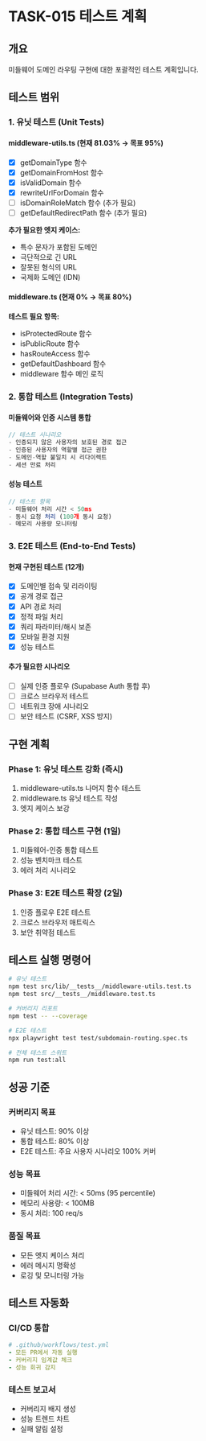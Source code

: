 # TASK-015 테스트 계획

## 개요

미들웨어 도메인 라우팅 구현에 대한 포괄적인 테스트 계획입니다.

## 테스트 범위

### 1. 유닛 테스트 (Unit Tests)

#### middleware-utils.ts (현재 81.03% → 목표 95%)

- [x] getDomainType 함수
- [x] getDomainFromHost 함수
- [x] isValidDomain 함수
- [x] rewriteUrlForDomain 함수
- [ ] isDomainRoleMatch 함수 (추가 필요)
- [ ] getDefaultRedirectPath 함수 (추가 필요)

**추가 필요한 엣지 케이스:**

- 특수 문자가 포함된 도메인
- 극단적으로 긴 URL
- 잘못된 형식의 URL
- 국제화 도메인 (IDN)

#### middleware.ts (현재 0% → 목표 80%)

**테스트 필요 항목:**

- isProtectedRoute 함수
- isPublicRoute 함수
- hasRouteAccess 함수
- getDefaultDashboard 함수
- middleware 함수 메인 로직

### 2. 통합 테스트 (Integration Tests)

#### 미들웨어와 인증 시스템 통합

```typescript
// 테스트 시나리오
- 인증되지 않은 사용자의 보호된 경로 접근
- 인증된 사용자의 역할별 접근 권한
- 도메인-역할 불일치 시 리다이렉트
- 세션 만료 처리
```

#### 성능 테스트

```typescript
// 테스트 항목
- 미들웨어 처리 시간 < 50ms
- 동시 요청 처리 (100개 동시 요청)
- 메모리 사용량 모니터링
```

### 3. E2E 테스트 (End-to-End Tests)

#### 현재 구현된 테스트 (12개)

- [x] 도메인별 접속 및 리라이팅
- [x] 공개 경로 접근
- [x] API 경로 처리
- [x] 정적 파일 처리
- [x] 쿼리 파라미터/해시 보존
- [x] 모바일 환경 지원
- [x] 성능 테스트

#### 추가 필요한 시나리오

- [ ] 실제 인증 플로우 (Supabase Auth 통합 후)
- [ ] 크로스 브라우저 테스트
- [ ] 네트워크 장애 시나리오
- [ ] 보안 테스트 (CSRF, XSS 방지)

## 구현 계획

### Phase 1: 유닛 테스트 강화 (즉시)

1. middleware-utils.ts 나머지 함수 테스트
2. middleware.ts 유닛 테스트 작성
3. 엣지 케이스 보강

### Phase 2: 통합 테스트 구현 (1일)

1. 미들웨어-인증 통합 테스트
2. 성능 벤치마크 테스트
3. 에러 처리 시나리오

### Phase 3: E2E 테스트 확장 (2일)

1. 인증 플로우 E2E 테스트
2. 크로스 브라우저 매트릭스
3. 보안 취약점 테스트

## 테스트 실행 명령어

```bash
# 유닛 테스트
npm test src/lib/__tests__/middleware-utils.test.ts
npm test src/__tests__/middleware.test.ts

# 커버리지 리포트
npm test -- --coverage

# E2E 테스트
npx playwright test test/subdomain-routing.spec.ts

# 전체 테스트 스위트
npm run test:all
```

## 성공 기준

### 커버리지 목표

- 유닛 테스트: 90% 이상
- 통합 테스트: 80% 이상
- E2E 테스트: 주요 사용자 시나리오 100% 커버

### 성능 목표

- 미들웨어 처리 시간: < 50ms (95 percentile)
- 메모리 사용량: < 100MB
- 동시 처리: 100 req/s

### 품질 목표

- 모든 엣지 케이스 처리
- 에러 메시지 명확성
- 로깅 및 모니터링 가능

## 테스트 자동화

### CI/CD 통합

```yaml
# .github/workflows/test.yml
- 모든 PR에서 자동 실행
- 커버리지 임계값 체크
- 성능 회귀 감지
```

### 테스트 보고서

- 커버리지 배지 생성
- 성능 트렌드 차트
- 실패 알림 설정
